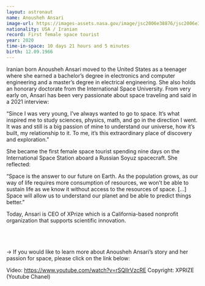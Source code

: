 ```yaml
---
layout: astronaut
name: Anousheh Ansari
image-url: https://images-assets.nasa.gov/image/jsc2006e38876/jsc2006e38876~medium.jpg
nationality: USA / Iranian
record: First female space tourist
year: 2020
time-in-space: 10 days 21 hours and 5 minutes
birth: 12.09.1966
---
```


Iranian born Anousheh Ansari moved to the United States as a teenager where she earned a bachelor’s degree in electronics and computer engineering and a master’s degree in electrical engineering. She also holds an honorary doctorate from the International Space University. From very early on, Ansari has been very passionate about space traveling and said in a 2021 interview: 

<div class="quotes">
“Since I was very young, I’ve always wanted to go to space. It’s what inspired me to study sciences, physics, math, and go in the direction I went. It was and still is a big passion of mine to understand our universe, how it’s built, my relationship to it. To me, it’s this extraordinary place of discovery and exploration.”
</div>

She became the first female space tourist spending nine days on the International Space Station aboard a Russian Soyuz spacecraft. She reflected:

<div class="quotes">
“Space is the answer to our future on Earth. As the population grows, as our way of life requires more consumption of resources, we won’t be able to sustain life as we know it without access to the resources of space. [...] Space will allow us to understand our planet and be able to predict things better.”
</div>

Today, Ansari is CEO of XPrize which is a California-based nonprofit organization that supports scientific innovation.

<br>
<br>
<br>
-> If you would like to learn more about Anousheh Ansari’s story and her passion for space, please click on the link below:

Video: https://www.youtube.com/watch?v=rSQlIrVzcRE
Copyright: XPRIZE (Youtube Chanel)
